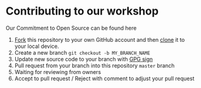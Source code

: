 # Contributing to our workshop

Our Commitment to Open Source can be found here 

1. [Fork](https://help.github.com/articles/fork-a-repo/) this repository to your own GitHub account and then [clone](https://help.github.com/articles/cloning-a-repository/) it to your local device.
2. Create a new branch `git checkout -b MY_BRANCH_NAME`
3. Update new source code to your branch with [GPG sign](https://docs.github.com/en/free-pro-team@latest/github/authenticating-to-github/managing-commit-signature-verification)
4. Pull request from your branch into this repository `master` branch
5. Waiting for reviewing from owners
6. Accept to pull request / Reject with comment to adjust your pull request
